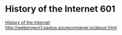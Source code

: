 # History of the Internet 601

[History of the Internet](http://website.eastus.azurecontainer.io:80)
http://webproject1.eastus.azurecontainer.io/about.html
